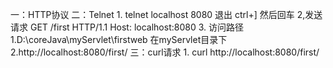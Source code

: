 一：HTTP协议
二：Telnet
    1. telnet localhost  8080   退出 ctrl+] 然后回车
    2,发送请求
        GET /first HTTP/1.1
Host: localhost:8080
    3. 访问路径
        1.D:\coreJava\myServlet\firstweb  在myServlet目录下
        2.http://localhost:8080/first/
 三：curl请求
    1. curl http://localhost:8080/first/